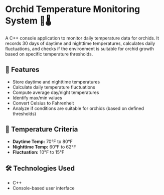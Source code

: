 # Orchid Temperature Monitoring System 🌸🌡️

A C++ console application to monitor daily temperature data for orchids. It records 30 days of daytime and nighttime temperatures, calculates daily fluctuations, and checks if the environment is suitable for orchid growth based on specific temperature thresholds.

## 🔧 Features

- Store daytime and nighttime temperatures
- Calculate daily temperature fluctuations
- Compute average day/night temperatures
- Identify max/min values
- Convert Celsius to Fahrenheit
- Analyze if conditions are suitable for orchids (based on defined thresholds)

## 📌 Temperature Criteria

- **Daytime Temp:** 70°F to 80°F  
- **Nighttime Temp:** 60°F to 62°F  
- **Fluctuation:** 10°F to 15°F  

## 🛠️ Technologies Used

- C++
- Console-based user interface
